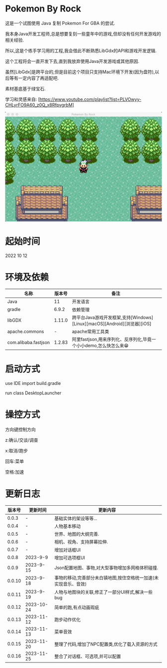 # Pokemon By Rock

这是一个试图使用 Java 复制 Pokemon For GBA 的尝试.

我本身Java开发工程师,总是想要复刻一些童年中的游戏,但却没有任何开发游戏的相关经验.

所以,这是个练手学习用的工程,我会借此不断熟悉LibGdx的API和游戏开发逻辑.

这个工程将会一直开发下去,直到我放弃使用Java开发游戏或其他原因.

虽然[LibGdx]是跨平台的,但是目前这个项目只支持Mac环境下开发(因为盘符),以后等有一定内容了再适配吧.

素材基底基于绿宝石.

学习和灵感来自: [https://www.youtube.com/playlist?list=PLVOwyy-CHLyrFO9A60_z0Q_x8RfpvgrbM]

![image of the program](https://raw.githubusercontent.com/Rock-Ayl/Rock-Ayl-File.github.io/main/theme.png)

# 起始时间 

2022 10 12

# 环境及依赖

<table>
    <thead>
        <tr>
            <th>名称</th>
            <th>版本号</th>
            <th>备注</th>
        </tr>
    </thead>
    <tbody>
        <tr>
            <td>Java</td>
            <td>11</td>
            <td>开发语言</td>
        </tr>
        <tr>
            <td>gradle</td>
            <td>6.9.2</td>
            <td>依赖管理</td>
        </tr>
        <tr>
            <td>libGDX</td>
            <td>1.11.0</td>
            <td>跨平台Java游戏开发框架,支持[Windows][Linux][macOS][Android][浏览器][iOS]</td>
        </tr>
        <tr>
            <td>apache.commons</td>
            <td>-</td>
            <td>apache常用工具类</td>
        </tr>
        <tr>
            <td>com.alibaba.fastjson</td>
            <td>1.2.83</td>
            <td>阿里fastjson,用来序列化、反序列化,毕竟一个小小demo,怎么快怎么来😁</td>
        </tr>
    </tbody>
</table>


# 启动方式

use IDE import build.gradle

run class DesktopLauncher

# 操控方式

方向键控制方向

z:确认/交谈/调查

x:取消/跑步

回车:菜单

空格:加速

# 更新日志

<table>
    <thead>
        <tr>
            <th>版本号</th>
            <th>更新时间</th>
            <th>更新内容</th>
        </tr>
    </thead>
    <tbody>
        <tr>
            <td>0.0.3</td>
            <td>-</td>
            <td>基础实体的架设等等...</td>
        </tr>
        <tr>
            <td>0.0.4</td>
            <td>-</td>
            <td>人物基本移动</td>
        </tr>
        <tr>
            <td>0.0.5</td>
            <td>-</td>
            <td>世界、地图的大纲完善.</td>
        </tr>
        <tr>
            <td>0.0.6</td>
            <td>-</td>
            <td>相机、视角、支持屏幕拉伸.</td>
        </tr>
        <tr>
            <td>0.0.7</td>
            <td>-</td>
            <td>增加对话框UI</td>
        </tr>
        <tr>
            <td>0.0.8</td>
            <td>2023-9-9</td>
            <td>增加可选项框UI</td>
        </tr>
        <tr>
            <td>0.0.9</td>
            <td>2023-9-15</td>
            <td>Json配置地图、事物,对大型事物增加多网格体积碰撞.</td>
        </tr>
        <tr>
            <td>0.0.10</td>
            <td>2023-9-18</td>
            <td>事物的移动,完善部分未白镇地图,按住空格统一加速(未实现音乐、音效)</td>
        </tr>
        <tr>
            <td>0.0.11</td>
            <td>2023-9-19</td>
            <td>人物与地图块的关联,修正了一部分UI样式,解决一些bug</td>
        </tr>
        <tr>
            <td>0.0.12</td>
            <td>2023-10-24</td>
            <td>简单的跑,有点动画瑕疵</td>
        </tr>
        <tr>
            <td>0.0.13</td>
            <td>2023-11-12</td>
            <td>跑步动作优化</td>
        </tr>
        <tr>
            <td>0.0.14</td>
            <td>2023-11-13</td>
            <td>菜单音效</td>
        </tr>
        <tr>
            <td>0.0.15</td>
            <td>2023-11-20</td>
            <td>整理了代码,增加了NPC配置类,优化了载入资源的方式</td>
        </tr>
        <tr>
            <td>0.0.16</td>
            <td>2023-11-25</td>
            <td>整合了对话框、可选项,并可以配置</td>
        </tr>
    </tbody>
</table>